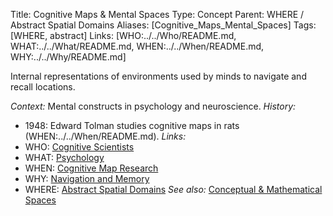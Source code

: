 Title: Cognitive Maps & Mental Spaces
Type: Concept
Parent: WHERE / Abstract Spatial Domains
Aliases: [Cognitive_Maps_Mental_Spaces]
Tags: [WHERE, abstract]
Links: [WHO:../../Who/README.md, WHAT:../../What/README.md, WHEN:../../When/README.md, WHY:../../Why/README.md]

Internal representations of environments used by minds to navigate and recall locations.

_Context:_ Mental constructs in psychology and neuroscience.
_History:_
- 1948: Edward Tolman studies cognitive maps in rats (WHEN:../../When/README.md).
_Links:_
- WHO: [Cognitive Scientists](../../Who/)
- WHAT: [Psychology](../../What/)
- WHEN: [Cognitive Map Research](../../When/)
- WHY: [Navigation and Memory](../../Why/)
- WHERE: [Abstract Spatial Domains](./)
_See also:_ [Conceptual & Mathematical Spaces](Conceptual-Mathematical-Spaces.md)
